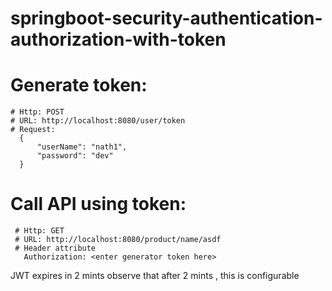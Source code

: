 # springboot-security-authentication-authorization-with-token


# Generate token: 
	# Http: POST 
	# URL: http://localhost:8080/user/token
	# Request: 
	  {
	      "userName": "nath1",
	      "password": "dev"
	  }

# Call API using token:
	 # Http: GET 
	 # URL: http://localhost:8080/product/name/asdf
	 # Header attribute 
	   Authorization: <enter generator token here>

 JWT expires in 2 mints observe that after 2 mints , this is configurable
